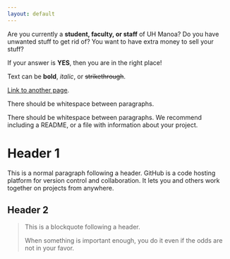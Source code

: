 ```yaml
---
layout: default
---
```


Are you currently a **student, faculty, or staff** of UH Manoa?
Do you have unwanted stuff to get rid of?
You want to have extra money to sell your stuff?

If your answer is **YES**, then you are in the right place!

Text can be **bold**, _italic_, or ~~strikethrough~~.

[Link to another page](./another-page.html).

There should be whitespace between paragraphs.

There should be whitespace between paragraphs. We recommend including a README, or a file with information about your project.

# Header 1

This is a normal paragraph following a header. GitHub is a code hosting platform for version control and collaboration. It lets you and others work together on projects from anywhere.

## Header 2

> This is a blockquote following a header.
>
> When something is important enough, you do it even if the odds are not in your favor.

